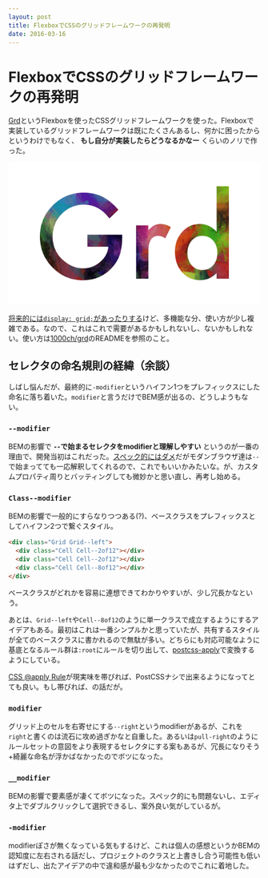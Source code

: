```yaml
---
layout: post
title: FlexboxでCSSのグリッドフレームワークの再発明
date: 2016-03-16
---
```


# FlexboxでCSSのグリッドフレームワークの再発明

[Grd](http://1000ch.github.io/grd/)というFlexboxを使ったCSSグリッドフレームワークを使った。Flexboxで実装しているグリッドフレームワークは既にたくさんあるし、何かに困ったからというわけでもなく、 **もし自分が実装したらどうなるかなー** くらいのノリで作った。

![Grd](/img/posts/2016/flexbox-grid/logo.png)

[将来的には`display: grid;`があったりする](/posts/2016/display-grid.html)けど、多機能な分、使い方が少し複雑である。なので、これはこれで需要があるかもしれないし、ないかもしれない。使い方は[1000ch/grd](https://github.com/1000ch/grd)のREADMEを参照のこと。

## セレクタの命名規則の経緯（余談）

しばし悩んだが、最終的に`-modifier`というハイフン1つをプレフィックスにした命名に落ち着いた。`modifier`と言うだけでBEM感が出るの、どうしようもない。

### `--modifier`

BEMの影響で **`--`で始まるセレクタをmodifierと理解しやすい** というのが一番の理由で、開発当初はこれだった。[スペック的にはダメ](https://www.w3.org/TR/CSS21/syndata.html#characters)だがモダンブラウザ達は`--`で始まってても一応解釈してくれるので、これでもいいかみたいな。が、カスタムプロパティ周りとバッティングしても微妙かと思い直し、再考し始める。

### `Class--modifier`

BEMの影響で一般的にすらなりつつある(?)、ベースクラスをプレフィックスとしてハイフン2つで繋ぐスタイル。

```html
<div class="Grid Grid--left">
  <div class="Cell Cell--2of12"></div>
  <div class="Cell Cell--2of12"></div>
  <div class="Cell Cell--8of12"></div>
</div>
```

ベースクラスがどれかを容易に連想できてわかりやすいが、少し冗長かなという。

あとは、`Grid--left`や`Cell--8of12`のように単一クラスで成立するようにするアイデアもある。最初はこれは一番シンプルかと思っていたが、共有するスタイルが全てのベースクラスに書かれるので無駄が多い。どちらにも対応可能なように基底となるルール群は`:root`にルールを切り出して、[postcss-apply](https://github.com/pascalduez/postcss-apply)で変換するようにしている。

[CSS @apply Rule](http://tabatkins.github.io/specs/css-apply-rule/)が現実味を帯びれば、PostCSSナシで出来るようになってとても良い。もし帯びれば、の話だが。

### `modifier`

グリッド上のセルを右寄せにする`--right`というmodifierがあるが、これを`right`と書くのは流石に攻め過ぎかなと自重した。あるいは`pull-right`のようにルールセットの意図をより表現するセレクタにする案もあるが、冗長になりそう+綺麗な命名が浮かばなかったのでボツになった。

### `__modifier`

BEMの影響で要素感が凄くてボツになった。スペック的にも問題ないし、エディタ上でダブルクリックして選択できるし、案外良い気がしているが。

### `-modifier`

modifierぽさが無くなっている気もするけど、これは個人の感想というかBEMの認知度に左右される話だし、プロジェクトのクラスと上書きし合う可能性も低いはずだし、出たアイデアの中で違和感が最も少なかったのでこれに着地した。
